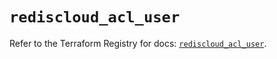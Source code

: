 # `rediscloud_acl_user`

Refer to the Terraform Registry for docs: [`rediscloud_acl_user`](https://registry.terraform.io/providers/redislabs/rediscloud/2.7.1/docs/resources/acl_user).
